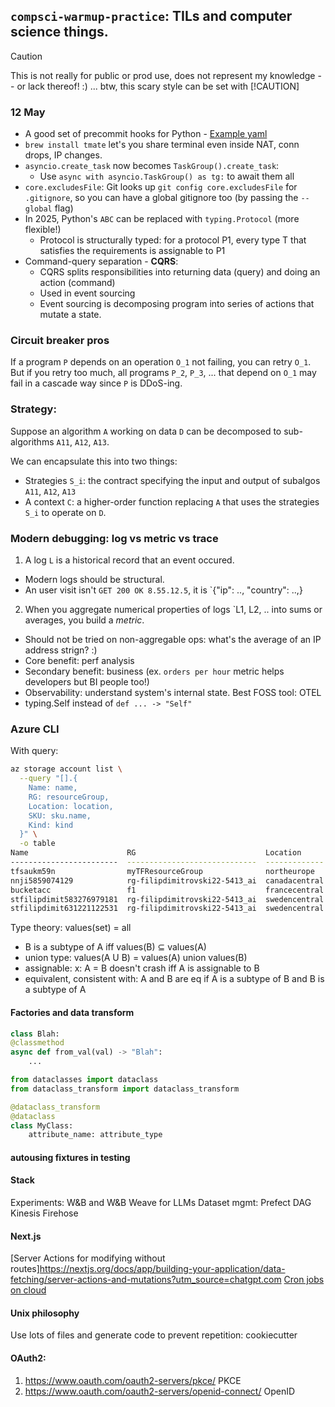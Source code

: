 ## `compsci-warmup-practice`: TILs and computer science things.

> [!CAUTION]
> This is not really for public or prod use, does not represent my knowledge -- or lack
thereof! :) ... btw, this scary style can be set with [!CAUTION]

### 12 May

* A good set of precommit hooks for Python - [Example yaml](./repo-health/example-precommit.yaml)
* `brew install tmate` let's you share terminal even inside NAT, conn drops, IP changes.
* `asyncio.create_task` now becomes `TaskGroup().create_task`:
    *  Use `async with asyncio.TaskGroup() as tg:` to await them all
*  `core.excludesFile`: Git looks up `git config core.excludesFile` for `.gitignore`,
so you can have a global gitignore too (by passing the `--global` flag)
* In 2025, Python's `ABC` can be replaced with `typing.Protocol` (more flexible!)
    * Protocol is structurally typed: for a protocol P1, every type T that satisfies the requirements
    is assignable to P1
* Command-query separation - **CQRS**:
    * CQRS splits responsibilities into returning data (query) and doing an action (command)
    * Used in event sourcing
    * Event sourcing is decomposing program into series of actions that mutate a state.

### Circuit breaker pros

If a program `P` depends on an operation `O_1` not failing, you can retry `O_1`.
But if you retry too much, all programs `P_2`, `P_3`, ... that depend on `O_1` may fail in
a cascade way since `P` is DDoS-ing.

### Strategy:
Suppose an algorithm `A` working on data `D` can be decomposed to sub-algorithms `A11`, `A12`, `A13`.

We can encapsulate this into two things:
* Strategies `S_i`: the contract specifying the input and output of subalgos `A11`, `A12`, `A13`
* A context `C`: a higher-order function replacing `A` that uses the strategies `S_i`
to operate on `D`.

### Modern debugging: log vs metric vs trace

1. A log `L` is a historical record that an event occured.
* Modern logs should be structural.
* An user visit isn't `GET 200 OK 8.55.12.5`, it is `{"ip": .., "country": ..,}
2. When you aggregate numerical properties of logs `L1, L2, .. into sums or averages, you build a *metric*.
* Should not be tried on non-aggregable ops: what's the average of an IP address strign? :)
* Core benefit: perf analysis
* Secondary benefit: business (ex. `orders per hour` metric helps developers but BI people too!)
* Observability: understand system's internal state. Best FOSS tool: OTEL
* typing.Self instead of `def ... -> "Self"`

####
### Azure CLI
With query:
```bash
az storage account list \
  --query "[].{
    Name: name,
    RG: resourceGroup,
    Location: location,
    SKU: sku.name,
    Kind: kind
  }" \
  -o table
Name                      RG                             Location       SKU           Kind
------------------------  -----------------------------  -------------  ------------  ---------
tfsaukm59n                myTFResourceGroup              northeurope    Standard_LRS  StorageV2
nnji5859074129            rg-filipdimitrovski22-5413_ai  canadacentral  Standard_LRS  StorageV2
bucketacc                 f1                             francecentral  Standard_LRS  StorageV2
stfilipdimit583276979181  rg-filipdimitrovski22-5413_ai  swedencentral  Standard_LRS  StorageV2
stfilipdimit631221122531  rg-filipdimitrovski22-5413_ai  swedencentral  Standard_LRS  StorageV2
```

Type theory:
values(set) = all

- B is a subtype of A iff values(B) ⊆ values(A)
- union type: values(A U B) = values(A) union values(B)
- assignable: x: A = B doesn't crash iff A is assignable to B
- equivalent, consistent with: A and B are eq if A is a subtype of B and B is a subtype of A


#### Factories and data transform
```py
class Blah:
@classmethod
async def from_val(val) -> "Blah":
    ...
```

```py
from dataclasses import dataclass
from dataclass_transform import dataclass_transform

@dataclass_transform
@dataclass
class MyClass:
    attribute_name: attribute_type
```
#### autousing fixtures in testing

#### Stack

Experiments: W&B and W&B Weave for LLMs
Dataset mgmt: Prefect DAG
Kinesis Firehose

#### Next.js
[Server Actions for modifying without routes]https://nextjs.org/docs/app/building-your-application/data-fetching/server-actions-and-mutations?utm_source=chatgpt.com
[Cron jobs on cloud](https://vercel.com/docs/cron-jobs?utm_source=chatgpt.com)


#### Unix philosophy

Use lots of files and generate code to prevent repetition: cookiecutter

#### OAuth2:
1. https://www.oauth.com/oauth2-servers/pkce/ PKCE
2. https://www.oauth.com/oauth2-servers/openid-connect/ OpenID
